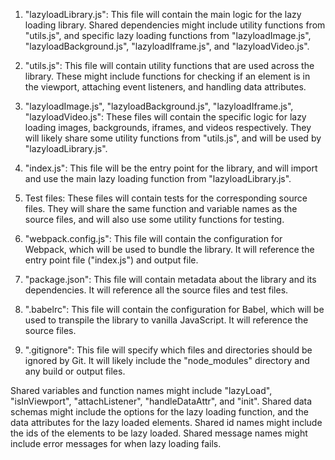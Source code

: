 1. "lazyloadLibrary.js": This file will contain the main logic for the lazy loading library. Shared dependencies might include utility functions from "utils.js", and specific lazy loading functions from "lazyloadImage.js", "lazyloadBackground.js", "lazyloadIframe.js", and "lazyloadVideo.js".

2. "utils.js": This file will contain utility functions that are used across the library. These might include functions for checking if an element is in the viewport, attaching event listeners, and handling data attributes.

3. "lazyloadImage.js", "lazyloadBackground.js", "lazyloadIframe.js", "lazyloadVideo.js": These files will contain the specific logic for lazy loading images, backgrounds, iframes, and videos respectively. They will likely share some utility functions from "utils.js", and will be used by "lazyloadLibrary.js".

4. "index.js": This file will be the entry point for the library, and will import and use the main lazy loading function from "lazyloadLibrary.js".

5. Test files: These files will contain tests for the corresponding source files. They will share the same function and variable names as the source files, and will also use some utility functions for testing.

6. "webpack.config.js": This file will contain the configuration for Webpack, which will be used to bundle the library. It will reference the entry point file ("index.js") and output file.

7. "package.json": This file will contain metadata about the library and its dependencies. It will reference all the source files and test files.

8. ".babelrc": This file will contain the configuration for Babel, which will be used to transpile the library to vanilla JavaScript. It will reference the source files.

9. ".gitignore": This file will specify which files and directories should be ignored by Git. It will likely include the "node_modules" directory and any build or output files.

Shared variables and function names might include "lazyLoad", "isInViewport", "attachListener", "handleDataAttr", and "init". Shared data schemas might include the options for the lazy loading function, and the data attributes for the lazy loaded elements. Shared id names might include the ids of the elements to be lazy loaded. Shared message names might include error messages for when lazy loading fails.